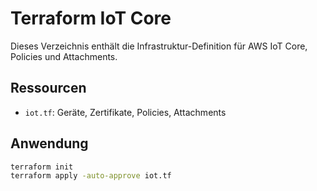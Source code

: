 # Terraform IoT Core

Dieses Verzeichnis enthält die Infrastruktur-Definition für AWS IoT Core, Policies und Attachments.

## Ressourcen
- `iot.tf`: Geräte, Zertifikate, Policies, Attachments

## Anwendung
```bash
terraform init
terraform apply -auto-approve iot.tf
```
